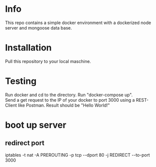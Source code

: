 # Info
This repo contains a simple docker environment with a dockerized node server and mongoose data base.

# Installation
Pull this repository to your local maschine.

# Testing
Run docker and cd to the directory. Run "docker-compose up".  
Send a get request to the IP of your docker to port 3000 using a REST-Client like Postman. Result should be "Hello World!"

# boot up server
## redirect port
 iptables -t nat -A PREROUTING -p tcp --dport 80 -j REDIRECT --to-port 3000
